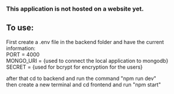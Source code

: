 ### This application is not hosted on a website yet. 

## To use:
First create a .env file in the backend folder and have the current information: <br />
PORT = 4000 <br />
MONGO_URI = {used to connect the local application to mongodb} <br />
SECRET = {used for bcrypt for encryption for the users} <br />

after that cd to backend and run the command "npm run dev" <br />
then create a new terminal and cd frontend and run "npm start"
